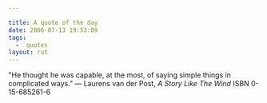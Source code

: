 ```yaml
---

title: A quote of the day
date: 2006-07-13 19:53:09
tags:
  -  quotes
layout: rut
---
```


"He thought he was capable, at the most, of saying simple things in complicated ways." &mdash; Laurens van der Post, <em>A Story Like The Wind</em>  ISBN 0-15-685261-6

